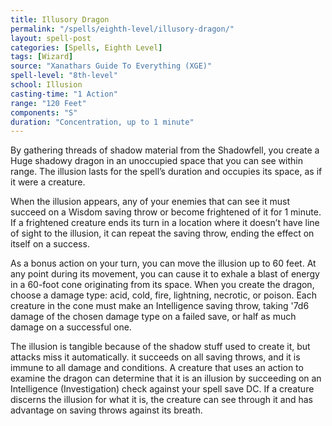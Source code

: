 ```yaml
---
title: Illusory Dragon
permalink: "/spells/eighth-level/illusory-dragon/"
layout: spell-post
categories: [Spells, Eighth Level]
tags: [Wizard]
source: "Xanathars Guide To Everything (XGE)"
spell-level: "8th-level"
school: Illusion
casting-time: "1 Action"
range: "120 Feet"
components: "S"
duration: "Concentration, up to 1 minute"
---
```


By gathering threads of shadow material from the Shadowfell, you create a Huge shadowy dragon in an unoccupied space that you can see within range. The illusion lasts for the spell’s duration and occupies its space, as if it were a creature.

When the illusion appears, any of your enemies that can see it must succeed on a Wisdom saving throw or become frightened of it for 1 minute. If a frightened creature ends its turn in a location where it doesn’t have line of sight to the illusion, it can repeat the saving throw, ending the effect on itself on a success.

As a bonus action on your turn, you can move the illusion up to 60 feet. At any point during its movement, you can cause it to exhale a blast of energy in a 60-foot cone originating from its space. When you create the dragon, choose a damage type: acid, cold, fire, lightning, necrotic, or poison. Each creature in the cone must make an Intelligence saving throw, taking '7d6 damage of the
chosen damage type on a failed save, or half as much damage on a successful one.

The illusion is tangible because of the shadow stuff used to create it, but attacks miss it automatically. it succeeds on all saving throws, and it is immune to all damage and conditions. A creature that uses an action to examine the dragon can determine that it is an illusion by succeeding on an Intelligence (Investigation) check against your spell save DC. If a creature discerns the illusion for what it is, the creature can see through it and has advantage on saving throws against its breath. 